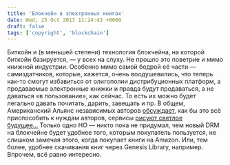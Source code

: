 ```yaml
---
title: 'Блокчейн в электронных книгах'
date: Wed, 25 Oct 2017 11:24:43 +0000
draft: false
tags: ['copyright', 'blockchain']
---
```


Биткойн и (в меньшей степени) технология блокчейна, на которой биткойн базируется, — у всех на слуху. Не прошло это поветрие и мимо книжной индустрии. Особенно мимо самой бодрой её части — самиздатчиков, которые, кажется, очень воодушевились, что теперь как-то смогут избавиться от олигополии дистрибуционных платформ, а продаваемые электронные книжки и правда будут продаваться, а не даваться «в пользование», как сейчас. То есть их можно будет легально давать почитать, дарить, завещать и пр. В общем,  Американский Альянс независимых авторов [обсуждает](https://www.allianceindependentauthors.org/blockchain-for-books/), как бы это всё приспособить к нуждам авторов, сервисы [рисуют светлое будущее…](https://medium.com/streetlib/blockchain-and-books-digital-content-property-revolution-a52bf5d6e2f5) Только одно НО — никто пока не придумал, чем новый DRM на блокчейне будет удобнее того, которым покупатель пользуется, не слишком замечая этого, когда покупает книги на Amazon. Или, тем более, удобнее скачивания книг через Genesis Library, например. Впрочем, всё равно интересно.